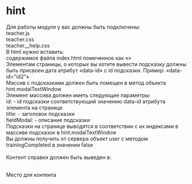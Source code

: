 # hint
Для работы модуля у вас должны быть подключены:<br>
teacher.js<br>
teacher.css<br>
teacher__help.css<br>
В html нужно вставить:<br>
содержимое файла index.html помеченное как «<!-- === Фрагмент для вставки === -->»<br>
Элементам страницы, о которых вы хотите вывести подсказку должны быть присвоен дата атрибут «data-id» с id подсказки. Пример: «data-id="id2"»<br>
Массив с подсказками должен быть помещен в метод объекта hint.modalTextWindow<br>
Элемент массива должен иметь следующие параметры:<br>
id: - id подсказки соответствующий значению data-id атрибута элемента на странице <br>
title: - заголовок подсказки<br>
fieldModal: - описание подсказки<br>
Подсказки на странице выводятся в соответствии с их индексами в массиве подсказок в hint.modalTextWindow<br>
Вы должны получить от сервера объект user с методом trainingCompleted в значении false<br>
<br>
Контент справки должен быть выведен в:<br>
 <div class="reference-textBlock"><br>
                            Место для контента<br>
                        </div><br>
